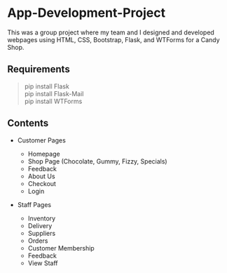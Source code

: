 # App-Development-Project
This was a group project where my team and I designed and developed webpages using HTML, CSS, Bootstrap, Flask, and WTForms for a Candy Shop.

## Requirements
> pip install Flask <br/>
> pip install Flask-Mail <br/>
> pip install WTForms <br/>

## Contents
- Customer Pages
  - Homepage
  - Shop Page (Chocolate, Gummy, Fizzy, Specials)
  - Feedback
  - About Us
  - Checkout
  - Login

- Staff Pages
  - Inventory
  - Delivery
  - Suppliers
  - Orders
  - Customer Membership
  - Feedback
  - View Staff
